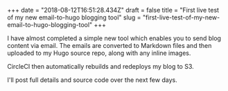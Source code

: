 +++
date = "2018-08-12T16:51:28.434Z"
draft = false
title = "First live test of my new email-to-hugo blogging tool"
slug = "first-live-test-of-my-new-email-to-hugo-blogging-tool"
+++

I have almost completed a simple new tool which enables you to send blog  
content via email. The emails are converted to Markdown files and then  
uploaded to my Hugo source repo, along with any inline images.

CircleCI then automatically rebuilds and redeploys my blog to S3.

I'll post full details and source code over the next few days.